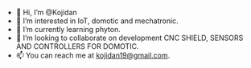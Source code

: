 - 👋 Hi, I’m @Kojidan
- 👀 I’m interested in IoT, domotic and mechatronic.
- 🌱 I’m currently learning phyton.
- 💞️ I’m looking to collaborate on development CNC SHIELD, SENSORS AND CONTROLLERS FOR DOMOTIC.
- 📫 You can reach me at kojidan19@gmail.com.

<!---
Kojidan/Kojidan is a ✨ special ✨ repository because its `README.md` (this file) appears on your GitHub profile.
You can click the Preview link to take a look at your changes.
--->
